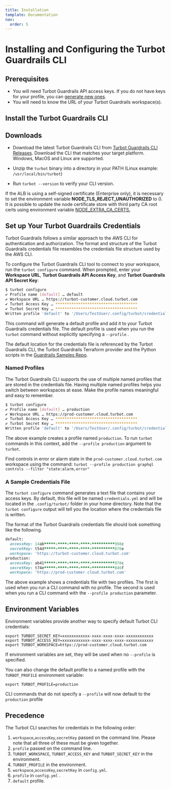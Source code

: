 ```yaml
---
title: Installation
template: Documentation
nav:
  order: 5
---
```


# Installing and Configuring the Turbot Guardrails CLI

## Prerequisites

- You will need Turbot Guardrails API access keys. If you do not have keys for your profile, you
  can [generate new ones](guides/iam/access-keys).
- You will need to know the URL of your Turbot Guardrails workspace(s).

## Install the Turbot Guardrails CLI

## Downloads
- Download the latest Turbot Guardrails CLI from [Turbot Guardrails CLI Releases](https://github.com/turbot/guardrails-cli/releases).
Download the CLI that matches your target platform.  Windows, MacOS and Linux are supported.

- Unzip the `turbot` binary into a directory in your PATH (Linux example: `/usr/local/bin/turbot`)
- Run `turbot --version` to verify your CLI version.

<div className="alert alert-info">If the ALB is using a self-signed certificate (Enterprise only), it is necessary to set the environment variable <b>NODE_TLS_REJECT_UNAUTHORIZED</b> to 0. It is possible to update the node certificate store with third party CA root certs using environment variable <a href="https://nodejs.org/api/cli.html#cli_node_extra_ca_certs_file">NODE_EXTRA_CA_CERTS.</a></div>

## Set up Your Turbot Guardrails Credentials

Turbot Guardrails follows a similar approach to the AWS CLI for authentication and
authorization. The format and structure of the Turbot Guardrails credentials file
resembles the credentials file structure used by the AWS CLI.

To configure the Turbot Guardrails CLI tool to connect to your workspace, run the
`turbot configure` command. When prompted, enter your **Workspace URL**,
**Turbot Guardrails API Access Key**, and **Turbot Guardrails API Secret Key**:

```bash
$ turbot configure
✔ Profile name [default] … default
✔ Workspace URL … https://turbot-customer.cloud.turbot.com
✔ Turbot Access Key … ************************************
✔ Turbot Secret Key … ************************************
Written profile 'default' to '/Users/TestUser/.config/turbot/credentials.yml'
```

This command will generate a default profile and add it to your Turbot Guardrails
credentials file. The default profile is used when you run the `turbot` command
without explicitly specifying a `--profile` .

The default location for the credentials file is referenced by the Turbot Guardrails CLI, the Turbot Guardrails Terraform
provider and the Python scripts in the [Guardrails Samples Repo](https://github.com/turbot/guardrails-samples/tree/main/api_examples/python).

### Named Profiles

The Turbot Guardrails CLI supports the use of multiple named profiles that are stored in
the credentials file. Having multiple named profiles helps you switch between
workspaces at ease. Make the profile names meaningful and easy to remember.

```bash
$ turbot configure
✔ Profile name [default] … production
✔ Workspace URL … https://prod-customer.cloud.turbot.com
✔ Turbot Access Key … ************************************
✔ Turbot Secret Key … ************************************
Written profile 'default' to '/Users/TestUser/.config/turbot/credentials.yml'
```

The above example creates a profile named `production`. To run `turbot` commands in this context, add
the `--profile production` argument to `turbot`.

<div className="example">
Find controls in error or alarm state in the <code>prod-customer.cloud.turbot.com</code> workspace using the command:  <code>turbot --profile production graphql controls --filter "state:alarm,error"</code>
</div>

### A Sample Credentials File

The `turbot configure` command generates a text file that contains your access
keys. By default, this file will be named `credentials.yml` and will be located
in the `.config/turbot/` folder in your home directory. Note that the
`turbot configure` output will tell you the location where the credentials file
is written.

The format of the Turbot Guardrails credentials file should look something like the
following.

```ruby
default:
  accessKey: 14ab*****-****-****-****-**********998c
  secretKey: t54d*****-****-****-****-**********876e
  workspace: 'https://turbot-customer.cloud.turbot.com'
production:
  accessKey: ab41*****-****-****-****-**********978c
  secretKey: t74e*****-****-****-****-**********846f
  workspace: 'https://prod-customer.cloud.turbot.com'
```

The above example shows a credentials file with two profiles. The first is used when you run a CLI command with no
profile. The second is used when you run a CLI command with the `--profile production` parameter.

## Environment Variables

Environment variables provide another way to specify default Turbot CLI
credentials:

```
export TURBOT_SECRET_KEY=xxxxxxxxxxxx-xxxx-xxxx-xxxx-xxxxxxxxxxxx
export TURBOT_ACCESS_KEY=xxxxxxxxxxxx-xxxx-xxxx-xxxx-xxxxxxxxxxxx
export TURBOT_WORKSPACE=https://prod-customer.cloud.turbot.com
```

If environment variables are set, they will be used when no `--profile` is
specified.

You can also change the default profile to a named profile with the
`TURBOT_PROFILE` environment variable:

```
export TURBOT_PROFILE=production
```

CLI commands that do not specify a `--profile` will now default to the `production` profile

## Precedence

The Turbot CLI searches for credentials in the following order:

1. `workspace`,`accessKey`,`secretKey` passed on the command line. Please note
   that all three of these must be given together.
1. `profile` passed on the command line.
1. `TURBOT_WORKSPACE`, `TURBOT_ACCESS_KEY` and `TURBOT_SECRET_KEY` in the
   environment.
1. `TURBOT_PROFILE` in the environment.
1. `workspace`,`accessKey`,`secretKey` in `config.yml`.
1. `profile` in `config.yml` .
1. `default` profile.
